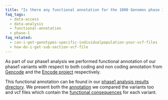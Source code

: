 ```yaml
---
title: "Is there any functional annotation for the 1000 Genomes phase 1 data?"
faq_tags:
  - data-access
  - data-analysis
  - functional-annotation
  - phase-1
faq_related:
  - can-i-get-genotypes-specific-individualpopulation-your-vcf-files
  - how-do-i-get-sub-section-vcf-file
---
```

                    
As part of our phase1 analysis we performed functional annotation of our phase1 variants with respect to both coding and non coding annotation from [Gencode](http://www.gencodegenes.org/) and the [Encode project](http://www.encodeproject.org/ENCODE/) respectively.

This functional annotation can be found in our [phase1 analysis results directory](ftp://ftp.1000genomes.ebi.ac.uk/vol1/ftp/phase1/analysis_results/). We present both the [annotation](ftp://ftp.1000genomes.ebi.ac.uk/vol1/ftp/phase1/analysis_results/functional_annotation/annotation_sets/) we compared the variants too and vcf files which contain the [functional consequences](ftp://ftp.1000genomes.ebi.ac.uk/vol1/ftp/phase1/analysis_results/functional_annotation/annotated_vcfs/) for each variant.
